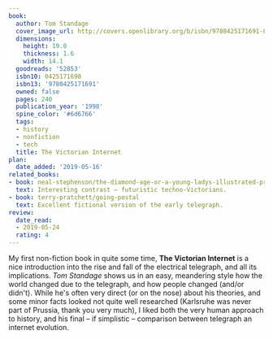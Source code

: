 ```yaml
---
book:
  author: Tom Standage
  cover_image_url: http://covers.openlibrary.org/b/isbn/9780425171691-L.jpg
  dimensions:
    height: 19.0
    thickness: 1.6
    width: 14.1
  goodreads: '52853'
  isbn10: 0425171698
  isbn13: '9780425171691'
  owned: false
  pages: 240
  publication_year: '1998'
  spine_color: '#6d6766'
  tags:
  - history
  - nonfiction
  - tech
  title: The Victorian Internet
plan:
  date_added: '2019-05-16'
related_books:
- book: neal-stephenson/the-diamond-age-or-a-young-ladys-illustrated-primer
  text: Interesting contrast – futuristic techno-Victorians.
- book: terry-pratchett/going-postal
  text: Excellent fictional version of the early telegraph.
review:
  date_read:
  - 2019-05-24
  rating: 4
---
```


My first non-fiction book in quite some time, **The Victorian Internet** is a nice introduction into the rise and fall
of the electrical telegraph, and all its implications. *Tom Standage* shows us in an easy, meandering style how the
world changed due to the telegraph, and how people changed (and/or didn't). While he's often very direct (or on the
nose) about his theories, and some minor facts looked not quite well researched (Karlsruhe was never part of Prussia,
thank you very much), I liked both the very human approach to history, and his final – if simplistic – comparison
between telegraph an internet evolution.
